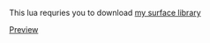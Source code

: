 This lua requries you to download [my surface library](https://github.com/Aviarita/surface)

[Preview](https://i.imgur.com/Aaz2b3a.png)
